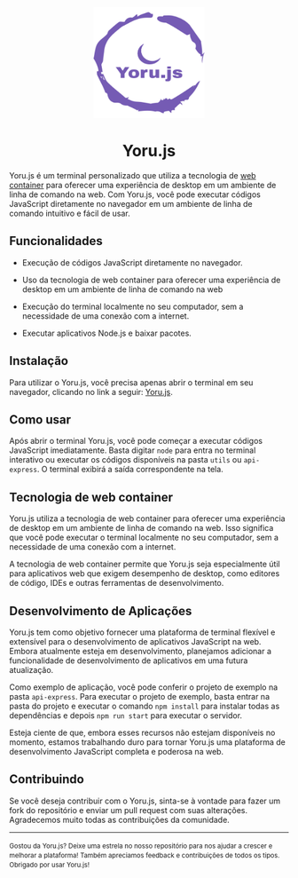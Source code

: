 <p align="center" width="100%">
<img src="./yorujs.png" width="200px" height="200px" >
</p>

<h1 align="center"> Yoru.js </h1>

Yoru.js é um terminal personalizado que utiliza a tecnologia de [web container](https://webcontainers.io) para oferecer uma experiência de desktop em um ambiente de linha de comando na web. Com Yoru.js, você pode executar códigos JavaScript diretamente no navegador em um ambiente de linha de comando intuitivo e fácil de usar.

## Funcionalidades

* Execução de códigos JavaScript diretamente no navegador.

* Uso da tecnologia de web container para oferecer uma experiência de desktop em um ambiente de linha de comando na web

* Execução do terminal localmente no seu computador, sem a necessidade de uma conexão com a internet.

* Executar aplicativos Node.js e baixar pacotes.

## Instalação

Para utilizar o Yoru.js, você precisa apenas abrir o terminal em seu navegador, clicando no link a seguir: [Yoru.js](https://yoru-js.vercel.app).

## Como usar

Após abrir o terminal Yoru.js, você pode começar a executar códigos JavaScript imediatamente. Basta digitar `node` para entra no terminal interativo ou executar os códigos disponíveis na pasta `utils` ou `api-express`. O terminal exibirá a saída correspondente na tela.

## Tecnologia de web container

Yoru.js utiliza a tecnologia de web container para oferecer uma experiência de desktop em um ambiente de linha de comando na web. Isso significa que você pode executar o terminal localmente no seu computador, sem a necessidade de uma conexão com a internet.

A tecnologia de web container permite que Yoru.js seja especialmente útil para aplicativos web que exigem desempenho de desktop, como editores de código, IDEs e outras ferramentas de desenvolvimento.

## Desenvolvimento de Aplicações
Yoru.js tem como objetivo fornecer uma plataforma de terminal flexível e extensível para o desenvolvimento de aplicativos JavaScript na web. Embora atualmente esteja em desenvolvimento, planejamos adicionar a funcionalidade de desenvolvimento de aplicativos em uma futura atualização.

Como exemplo de aplicação, você pode conferir o projeto de exemplo na pasta `api-express`. Para executar o projeto de exemplo, basta entrar na pasta do projeto e executar o comando `npm install` para instalar todas as dependências e depois `npm run start` para executar o servidor.

Esteja ciente de que, embora esses recursos não estejam disponíveis no momento, estamos trabalhando duro para tornar Yoru.js uma plataforma de desenvolvimento JavaScript completa e poderosa na web.

## Contribuindo

Se você deseja contribuir com o Yoru.js, sinta-se à vontade para fazer um fork do repositório e enviar um pull request com suas alterações. Agradecemos muito todas as contribuições da comunidade.

---- 

<small>
Gostou da Yoru.js? Deixe uma estrela no nosso repositório para nos ajudar a crescer e melhorar a plataforma! Também apreciamos feedback e contribuições de todos os tipos. Obrigado por usar Yoru.js!
<small>
